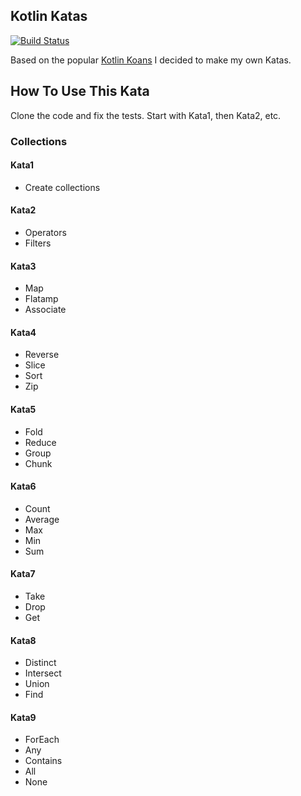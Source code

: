 Kotlin Katas
---
[![Build Status](https://travis-ci.org/norMNfan/kotlinKata.svg?branch=master)](https://travis-ci.org/norMNfan/kotlinKata)

Based on the popular [Kotlin Koans](https://play.kotlinlang.org/koans/overview) I decided to make my own Katas.

## How To Use This Kata

Clone the code and fix the tests.
Start with Kata1, then Kata2, etc.

### Collections

#### Kata1
- Create collections

#### Kata2
- Operators
- Filters

#### Kata3
- Map
- Flatamp
- Associate

#### Kata4
- Reverse
- Slice
- Sort
- Zip

#### Kata5
- Fold
- Reduce
- Group
- Chunk

#### Kata6
- Count
- Average
- Max
- Min
- Sum

#### Kata7
- Take
- Drop
- Get

#### Kata8
- Distinct
- Intersect
- Union
- Find

#### Kata9
- ForEach
- Any
- Contains
- All
- None